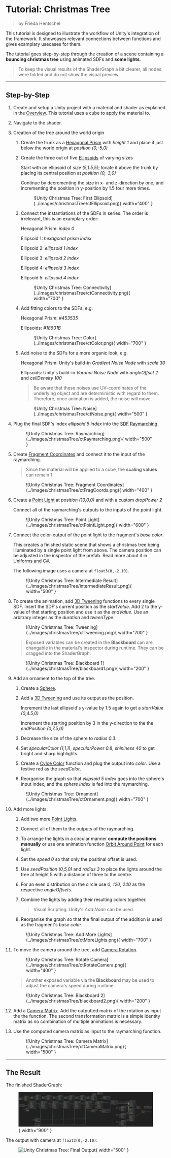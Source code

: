 <div class="container">
    <h1 class="main-heading">Tutorial: Christmas Tree</h1>
    <blockquote class="author">by Frieda Hentschel</blockquote>
</div>

This tutorial is designed to illustrate the workflow of Unity's integration of the framework. It showcases relevant connections between functions and gives examplary usecases for them. 

The tutorial goes step-by-step through the creation of a scene containing a **bouncing christmas tree** using animated SDFs and **some lights**.

> To keep the visual results of the ShaderGraph a bit clearer, all nodes were folded and do not show the visual preview.

---

## Step-by-Step

1. Create and setup a Unity project with a material and shader as explained in the [Overview](../../unity.md). This tutorial uses a cube to apply the material to.
2. Navigate to the shader.
3. Creation of the tree around the world origin
    1. Create the trunk as a [Hexagonal Prism](../sdfs/hexPrism.md) with *height 1* and place it just below the world origin at *position (0,-5,0)*
    2. Create the three out of five [Ellipsoids](../sdfs/ellipsoid.md) of varying sizes
   
        Start with an ellipsoid of *size (5,1.5,5)*; locate it above the trunk by placing its central position at *position (0,-3,0)*
   
        Continue by decrementing the size in x- and z-direction by one, and incrementing the position in y-position by 1.5 four more times.

        <figure markdown="span">
            ![Unity Christmas Tree: First Ellipsoid](../images/christmasTree/ctEllipsoid.png){ width="400" }
        </figure>

    4. Connect the instantiations of the SDFs in series. The order is irrelevant, this is an examplary order:

        Hexagonal Prism: *index 0*

        Ellipsoid 1: *hexagonal prism index* 

        Ellipsoid 2: *ellipsoid 1 index*

        Ellipsoid 3: *ellipsoid 2 index*

        Ellipsoid 4: *ellipsoid 3 index*
    
        Ellipsoid 5: *ellipsoid 4 index*

        <figure markdown="span">
        ![Unity Christmas Tree: Connectivity](../images/christmasTree/ctConnectivity.png){ width="700" }
        </figure>

    5. Add fitting colors to the SDFs, e.g.

        Hexagonal Prism: *#453535*

        Ellipsoids: *#18631B*

        <figure markdown="span">
        ![Unity Christmas Tree: Color](../images/christmasTree/ctColor.png){ width="700" }
        </figure>

    6.  Add noise to the SDFs for a more organic look, e.g.

        Hexagonal Prism: Unity's build-in *Gradient Noise Node* with *scale 30*
        
        Ellipsoids: Unity's build-in *Voronoi Noise Node* with *angleOffset 2* and *cellDensity 100*

        > Be aware that these noises use UV-coordinates of the underlying object and are deterministic with regard to them. Therefore, once animation is added, the noise will move.

        <figure markdown="span">
        ![Unity Christmas Tree: Noise](../images/christmasTree/ctNoise.png){ width="500" }
        </figure>

7. Plug the final SDF's index *ellipsoid 5 index* into the [SDF Raymarching](../sdfs/raymarching.md). 

    <figure markdown="span">
        ![Unity Christmas Tree: Raymarching](../images/christmasTree/ctRaymarching.png){ width="500" }
    </figure>

8. Create [Fragment Coordinates](../basics/fragCoords.md) and connect it to the input of the raymarching.
   
    > Since the material will be applied to a cube, the **scaling values** can remain 1.

    <figure markdown="span">
        ![Unity Christmas Tree: Fragment Coordinates](../images/christmasTree/ctFragCoords.png){ width="400" }
    </figure>

9. Create a [Point Light](../lighting/pointLight.md) at *position (10,0,0)* and with a custom *dropPower 2*
   
    Connect all of the raymarching's outputs to the inputs of the point light.

    <figure markdown="span">
        ![Unity Christmas Tree: Point Light](../images/christmasTree/ctPointLight.png){ width="600" }
    </figure>

10. Connect the color-output of the point light to the fragment's *base color*.
    
    This creates a finished static scene that shows a christmas tree being illuminated by a single point light from above. The camera position can be adjusted in the inspector of the prefab. Read more about it in [Uniforms and C#](../uniformsAndCs.md). 
    
    The following image uses a camera at `float3(0,-2,10)`.

    <figure markdown="span">
        ![Unity Christmas Tree: Intermediate Result](../images/christmasTree/intermediateResult.png){ width="500" }
    </figure>

11. To create the animation, add [3D Tweening](../animations/tweening.md) functions to every single SDF. Insert the SDF's current position as the *startValue*. Add 2 to the y-value of that starting position and use it as the *endValue*. Use an arbitrary integer as the *duration* and *tweenType*.

    <figure markdown="span">
        ![Unity Christmas Tree: Tweening](../images/christmasTree/ctTweening.png){ width="700" }
    </figure>

    > Exposed variables can be created in the **Blackboard** can are changable in the material's inspector during runtime. They can be dragged into the ShaderGraph.

    <figure markdown="span">
        ![Unity Christmas Tree: Blackboard 1](../images/christmasTree/blackboard1.png){ width="200" }
    </figure>

12. Add an ornament to the top of the tree.
    1. Create a [Sphere](../sdfs/sphere.md).
    2. Add a [3D Tweening](../animations/tweening.md) and use its output as the position.

        Increment the last ellipsoid's y-value by 1.5 again to get a *startValue (0,4.5,0)* 

        Increment the starting position by 3 in the y-direction to the the *endPosition (0,7.5,0)*

    3. Decrease the size of the sphere to *radius 0.3*.
    4. Set *specularColor (1,1,1)*, *specularPower 0.8*, *shininess 40* to get bright and sharp highlights.
    5. Create a [Cylce Color](../animations/colorAnimation.md) function and plug the output into *color*. Use a festive red as the *seedColor*.
    6. Reorganise the graph so that *ellipsoid 5 index* goes into the sphere's input index, and the *sphere index* is fed into the raymarching.

    <figure markdown="span">
        ![Unity Christmas Tree: Ornament](../images/christmasTree/ctOrnament.png){ width="700" }
    </figure>

13. Add more lights.
    1. Add two more [Point Lights](../lighting/pointLight.md).
    2. Connect all of them to the outputs of the raymarching. 
    3. To arrange the lights in a circular manner **compute the positions manually** or use one animation function [Orbit Around Point](../animations/orbitObject.md) for each light.
    4. Set the *speed 0* so that only the positinal offset is used.
    5. Use *seedPosition (0,5,0)* and *radius 3* to place the lights around the tree at height 5 with a distance of three to the centre.
    6. For an even distribution on the circle use *0*, *120*, *240* as the respective *angleOffsets*. 
    7. Combine the lights by adding their resulting colors together. 

       > Visual Scripting: Unity's *Add Node* can be used. 
    
    8. Reorganise the graph so that the final output of the addition is used as the fragment's *base color*.

    <figure markdown="span">
        ![Unity Christmas Tree: Add More Lights](../images/christmasTree/ctMoreLights.png){ width="700" }
    </figure>

14. To move the camera around the tree, add [Camera Rotation](../camera/cameraRotation.md).

    <figure markdown="span">
        ![Unity Christmas Tree: Rotate Camera](../images/christmasTree/ctRotateCamera.png){ width="400" }
    </figure>

    > Another exposed variable via the **Blackboard** may be used to adjust the camera's speed during runtime.

    <figure markdown="span">
        ![Unity Christmas Tree: Blackboard 2](../images/christmasTree/blackboard2.png){ width="200" }
    </figure>

15. Add a [Camera Matrix](../camera/cameraMatrix.md). Add the outputted matrix of the rotation as input the the function. The second transformation matrix is a simple identity matrix as no combination of multiple animations is necessary. 
16. Use the computed camera matrix as input to the raymarching function.
    
    <figure markdown="span">
        ![Unity Christmas Tree: Camera Matrix](../images/christmasTree/ctCameraMatrix.png){ width="500" }
    </figure>

--- 

## The Result

The finished ShaderGraph:
    <figure markdown="span">
    ![Unity Christmas Tree: Final ShaderGraph](../images/christmasTree/christmasTree.png){ width="900" }
    </figure>

The output with camera at `float3(0,-2,10)`:
    <figure markdown="span">
    ![Unity Christmas Tree: Final Output](../images/christmasTree/finalResult.gif){ width="500" }
    </figure>
